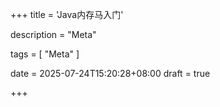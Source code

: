 +++
title = 'Java内存马入门'

description = "Meta"

tags = [ "Meta" ]

date = 2025-07-24T15:20:28+08:00
draft = true

+++
